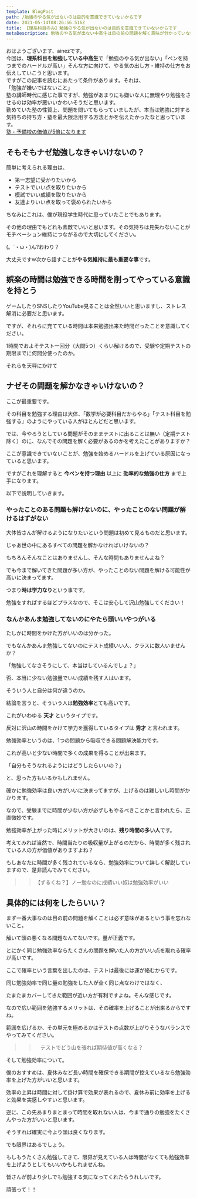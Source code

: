 ```yaml
---
template: BlogPost
path: /勉強のやる気が出ないのは目的を意識できていないからです
date: 2021-05-14T08:26:56.516Z
title: 【理系科目のみ】勉強のやる気が出ないのは目的を意識できていないからです
metaDescription: 勉強のやる気が出ない中高生は目の前の問題を解く意味が分かっていないことが多いです。問題集や教科書のすべての問題には解く意味があります。それが分かると今すぐにでもペンを持ちたくなる。その考え方をお伝えします。
---
```

おはようございます、ainezです。    
今回は、**理系科目を勉強している中高生**で「勉強のやる気が出ない」「ペンを持つまでのハードルが高い」そんな方に向けて、やる気の出し方・維持の仕方をお伝えしていこうと思います。    
ですがこの記事を読むにあたって条件があります。それは、    
「勉強が嫌いではないこと」    
塾の講師時代に感じた事ですが、勉強があまりにも嫌いな人に無理やり勉強をさせるのは効率が悪いいかわいそうだと思います。    
勤めていた塾の性質上、問題を問いてもらっていましたが、本当は勉強に対する気持ちの持ち方・塾を最大限活用する方法とかを伝えたかったなと思っています。  
[塾・予備校の価値が5倍になります](<>)  
## そもそもナゼ勉強しなきゃいけないの？

簡単に考えられる理由は、



* 第一志望に受かりたいから
* テストでいい点を取りたいから
* 模試でいい成績を取りたいから
* 友達よりいい点を取って褒められたいから



ちなみにこれは、僕が現役学生時代に思っていたことでもあります。





その他の理由でもどれも素敵でいいと思います。その気持ちは見失わないことがモチベーション維持につながるので大切にしてください。





(。´・ω・)ん?おわり？





大丈夫ですw次から話すことが**やる気維持に最も重要な事**です。





## 娯楽の時間は勉強できる時間を削ってやっている意識を持とう

ゲームしたりSNSしたりYouTube見ることは全然いいと思いますし、ストレス解消に必要だと思います。

ですが、それらに充てている時間は本来勉強出来た時間だったことを意識してください。

1時間でおよそテスト一回分（大問5つ）くらい解けるので、受験や定期テストの期限までに何問分使ったのか。

それらを天秤にかけて

## ナゼその問題を解かなきゃいけないの？

ここが最重要です。

その科目を勉強する理由は大体、「数学が必要科目だからやる」「テスト科目を勉強する」のようにやっている人がほとんどだと思います。

では、今やろうとしている問題がそのままテストに出ることは無い（定期テスト除く）のに、なんでその問題を解く必要があるのかを考えたことがありますか？

ここが意識できていないことが、勉強を始めるハードルを上げている原因になっていると思います。

ですがこれを理解すると **今ペンを持つ理由** 以上に **効率的な勉強の仕方** まで上手になります。

以下で説明していきます。

### やったことのある問題も解けないのに、やったことのない問題が解けるはずがない

大体皆さんが解けるようになりたいという問題は初めて見るものだと思います。

じゃあ世の中にあるすべての問題を解かなければいけないの？

もちろんそんなことはありませんし、そんな時間もありませんよね？

でも今まで解いてきた問題が多い方が、やったことのない問題を解ける可能性が高いに決まってます。

つまり**時は学力なり**という事です。

勉強をすればするほどプラスなので、そこは安心して沢山勉強してください！

### なんかあんま勉強してないのにやたら頭いいやつがいる

たしかに時間をかけた方がいいのは分かった。

でもなんかあんま勉強してないのにテスト成績いい人、クラスに数人いませんか？

「勉強してなさそうにして、本当はしているんでしょ？」

否、本当に少ない勉強量でいい成績を残す人はいます。

そういう人と自分は何が違うのか。

結論を言うと、そういう人は**勉強効率**とても高いです。

これがいわゆる **天才** というタイプです。

反対に沢山の時間をかけて学力を獲得しているタイプは **秀才** と言われます。

勉強効率というのは、1つの問題から吸収できる問題解決能力です。

これが高いと少ない時間で多くの成果を得ることが出来ます。

「自分もそうなれるようにはどうしたらいいの？」

と、思った方もいるかもしれません。

確かに勉強効率は良い方がいいに決まってますが、上げるのは難しいし時間がかかります。

なので、受験までに時間が少ない方が必ずしもやるべきことかと言われたら、正直微妙です。

勉強効率が上がった時にメリットが大きいのは、**残り時間の多い人**です。

考えてみれば当然で、時間当たりの吸収量が上がるのだから、時間が多く残されている人の方が価値がありますよね？

もしあなたに時間が多く残されているなら、勉強効率について詳しく解説していますので、是非読んでみてください。

> > 【ずるくね？】ノー勉なのに成績いい奴は勉強効率がいい

## 具体的には何をしたらいい？

まず一番大事なのは目の前の問題を解くことは必ず意味があるという事を忘れないこと。

解いて頭の悪くなる問題なんてないです。量が正義です。

とにかく同じ勉強効率ならたくさんの問題を解いた人の方がいい点を取れる確率が高いです。

ここで確率という言葉を出したのは、テストは最後には運が絡むからです。

同じ勉強効率で同じ量の勉強をした人が全く同じ点なわけではなく、

たまたまカバーしてきた範囲が近い方が有利ですよね。そんな感じです。

なので広い範囲を勉強するメリットは、その確率を上げることが出来るからですね。

範囲を広げるか、その単元を極めるかはテストの点数が上がりそうなバランスでやってみてください。

> > 　テストでどう山を張れば期待値が高くなる？

そして勉強効率について。

僕のおすすめは、夏休みなど長い時間を確保できる期間が控えているなら勉強効率を上げた方がいいと思います。

効率の上昇は時間に対して掛け算で効果が表れるので、夏休み前に効率を上げると効果を実感しやすいと思います。

逆に、この先あまりまとまって時間を取れない人は、今まで通りの勉強をたくさんやった方がいいと思います。

そうすれば確実に今より頭は良くなります。

でも限界はあるでしょう。

もしもうたくさん勉強してきて、限界が見えている人は時間がなくても勉強効率を上げようとしてもいいかもしれませんね。

皆さんが前より少しでも勉強する気になってくれたらうれしいです。

頑張って！！